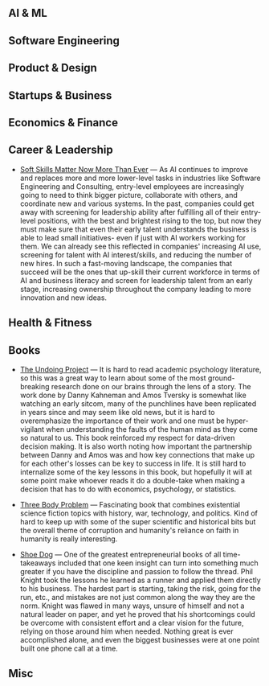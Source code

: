 
## AI & ML

## Software Engineering

## Product & Design

## Startups & Business

## Economics & Finance

## Career & Leadership
- [Soft Skills Matter Now More Than Ever](https://hbr.org/2025/08/soft-skills-matter-now-more-than-ever-according-to-new-research?ab=HP-hero-for-you-1) — As AI continues to improve and replaces more and more lower-level tasks in industries like Software Engineering and Consulting, entry-level employees are increasingly going to need to think bigger picture, collaborate with others, and coordinate new and various systems. In the past, companies could get away with screening for leadership ability after fulfilling all of their entry-level positions, with the best and brightest rising to the top, but now they must make sure that even their early talent understands the business is able to lead small initiatives- even if just with AI workers working for them. We can already see this reflected in companies' increasing AI use, screening for talent with AI interest/skills, and reducing the number of new hires. In such a fast-moving landscape, the companies that succeed will be the ones that up-skill their current workforce in terms of AI and business literacy and screen for leadership talent from an early stage, increasing ownership throughout the company leading to more innovation and new ideas.

## Health & Fitness

## Books
- [The Undoing Project](https://www.amazon.com/Undoing-Project-Friendship-Changed-Minds/dp/0393254593) — It is hard to read academic psychology literature, so this was a great way to learn about some of the most ground-breaking research done on our brains through the lens of a story. The work done by Danny Kahneman and Amos Tversky is somewhat like watching an early sitcom, many of the punchlines have been replicated in years since and may seem like old news, but it is hard to overemphasize the importance of their work and one must be hyper-vigilant when understanding the faults of the human mind as they come so natural to us. This book reinforced my respect for data-driven decision making. It is also worth noting how important the partnership between Danny and Amos was and how key connections that make up for each other's losses can be key to success in life. It is still hard to internalize some of the key lessons in this book, but hopefully it will at some point make whoever reads it do a double-take when making a decision that has to do with economics, psychology, or statistics.

- [Three Body Problem](https://www.amazon.com/Three-Body-Problem-Cixin-Liu/dp/0765382032) — Fascinating book that combines existential science fiction topics with history, war, technology, and politics. Kind of hard to keep up with some of the super scientific and historical bits but the overall theme of corruption and humanity's reliance on faith in humanity is really interesting.

- [Shoe Dog](https://www.amazon.com/Shoe-Dog-Memoir-Creator-Nike/dp/1501135910) — One of the greatest entrepreneurial books of all time- takeaways included that one keen insight can turn into something much greater if you have the discipline and passion to follow the thread. Phil Knight took the lessons he learned as a runner and applied them directly to his business. The hardest part is starting, taking the risk, going for the run, etc., and mistakes are not just common along the way they are the norm. Knight was flawed in many ways, unsure of himself and not a natural leader on paper, and yet he proved that his shortcomings could be overcome with consistent effort and a clear vision for the future, relying on those around him when needed. Nothing great is ever accomplished alone, and even the biggest businesses were at one point built one phone call at a time.

## Misc

